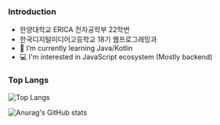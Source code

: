 

<!--
**minsoo0715/minsoo0715** is a ✨ _special_ ✨ repository because its `README.md` (this file) appears on your GitHub profile.
!-->



<!--
Here are some ideas to get you started:

- 🔭 I’m currently working on ...
- 👯 I’m looking to collaborate on ...
- 🤔 I’m looking for help with ...
- 💬 Ask me about ...
- 📫 How to reach me: ...
- 😄 Pronouns: ...
- ⚡ Fun fact: ...
-->

### Introduction

- 한양대학교 ERICA 전자공학부 22학번
- 한국디지털미디어고등학교 18기 웹프로그래밍과
- 🌱 I’m currently learning Java/Kotlin
- 💻 I'm interested in JavaScript ecosystem (Mostly backend)

### Top Langs
![Top Langs](https://github-readme-stats.vercel.app/api/top-langs/?username=minsoo0715&layout=compact&langs_count=8&theme=vue&hide=EJS,HTML,CSS)

![Anurag's GitHub stats](https://github-readme-stats.vercel.app/api?username=minsoo0715&show_icons=true&theme=radical)
